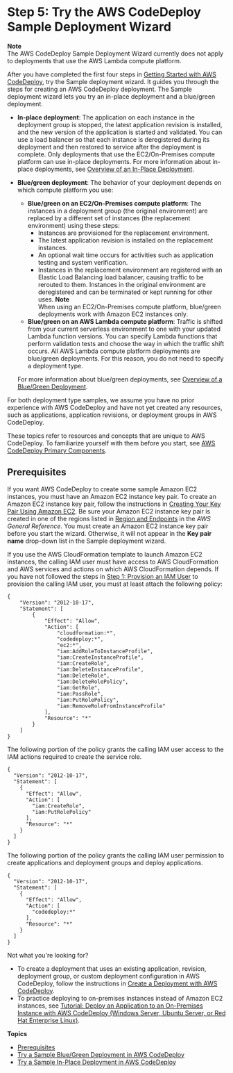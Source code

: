 # Step 5: Try the AWS CodeDeploy Sample Deployment Wizard<a name="getting-started-wizard"></a>

**Note**  
 The AWS CodeDeploy Sample Deployment Wizard currently does not apply to deployments that use the AWS Lambda compute platform\. 

After you have completed the first four steps in [Getting Started with AWS CodeDeploy](getting-started-codedeploy.md), try the Sample deployment wizard\. It guides you through the steps for creating an AWS CodeDeploy deployment\. The Sample deployment wizard lets you try an in\-place deployment and a blue/green deployment\. 
+ **In\-place deployment**: The application on each instance in the deployment group is stopped, the latest application revision is installed, and the new version of the application is started and validated\. You can use a load balancer so that each instance is deregistered during its deployment and then restored to service after the deployment is complete\. Only deployments that use the EC2/On\-Premises compute platform can use in\-place deployments\. For more information about in\-place deployments, see [Overview of an In\-Place Deployment](welcome.md#welcome-deployment-overview-in-place)\.
+ **Blue/green deployment**: The behavior of your deployment depends on which compute platform you use:
  + **Blue/green on an EC2/On\-Premises compute platform**: The instances in a deployment group \(the original environment\) are replaced by a different set of instances \(the replacement environment\) using these steps:
    + Instances are provisioned for the replacement environment\.
    + The latest application revision is installed on the replacement instances\.
    + An optional wait time occurs for activities such as application testing and system verification\.
    + Instances in the replacement environment are registered with an Elastic Load Balancing load balancer, causing traffic to be rerouted to them\. Instances in the original environment are deregistered and can be terminated or kept running for other uses\.
**Note**  
When using an EC2/On\-Premises compute platform, blue/green deployments work with Amazon EC2 instances only\.
  + **Blue/green on an AWS Lambda compute platform**: Traffic is shifted from your current serverless environment to one with your updated Lambda function versions\. You can specify Lambda functions that perform validation tests and choose the way in which the traffic shift occurs\. All AWS Lambda compute platform deployments are blue/green deployments\. For this reason, you do not need to specify a deployment type\. 

  For more information about blue/green deployments, see [Overview of a Blue/Green Deployment](welcome.md#welcome-deployment-overview-blue-green)\.

For both deployment type samples, we assume you have no prior experience with AWS CodeDeploy and have not yet created any resources, such as applications, application revisions, or deployment groups in AWS CodeDeploy\.

These topics refer to resources and concepts that are unique to AWS CodeDeploy\. To familiarize yourself with them before you start, see [AWS CodeDeploy Primary Components](primary-components.md)\. 

## Prerequisites<a name="getting-started-wizard-prerequisites"></a>

If you want AWS CodeDeploy to create some sample Amazon EC2 instances, you must have an Amazon EC2 instance key pair\. To create an Amazon EC2 instance key pair, follow the instructions in [Creating Your Key Pair Using Amazon EC2](https://docs.aws.amazon.com/AWSEC2/latest/UserGuide/ec2-key-pairs.html#having-ec2-create-your-key-pair)\. Be sure your Amazon EC2 instance key pair is created in one of the regions listed in [Region and Endpoints](https://docs.aws.amazon.com/general/latest/gr/rande.html#codedeploy_region) in the *AWS General Reference*\. You must create an Amazon EC2 instance key pair before you start the wizard\. Otherwise, it will not appear in the **Key pair name** drop\-down list in the Sample deployment wizard\.

If you use the AWS CloudFormation template to launch Amazon EC2 instances, the calling IAM user must have access to AWS CloudFormation and AWS services and actions on which AWS CloudFormation depends\. If you have not followed the steps in [Step 1: Provision an IAM User](getting-started-provision-user.md) to provision the calling IAM user, you must at least attach the following policy:

```
{
    "Version": "2012-10-17",
    "Statement": [
        {
            "Effect": "Allow",
            "Action": [
                "cloudformation:*",
                "codedeploy:*",
                "ec2:*",
                "iam:AddRoleToInstanceProfile",
                "iam:CreateInstanceProfile",
                "iam:CreateRole",
                "iam:DeleteInstanceProfile",
                "iam:DeleteRole",
                "iam:DeleteRolePolicy",
                "iam:GetRole",
                "iam:PassRole",
                "iam:PutRolePolicy",
                "iam:RemoveRoleFromInstanceProfile"
            ],
            "Resource": "*"
        }
    ]
}
```

The following portion of the policy grants the calling IAM user access to the IAM actions required to create the service role\. 

```
{
  "Version": "2012-10-17",
  "Statement": [
    {
      "Effect": "Allow",
      "Action": [
        "iam:CreateRole",
        "iam:PutRolePolicy"
      ],
      "Resource": "*"
    }
  ]
}
```

 The following portion of the policy grants the calling IAM user permission to create applications and deployment groups and deploy applications\. 

```
{
  "Version": "2012-10-17",
  "Statement": [
    {
      "Effect": "Allow",
      "Action": [
        "codedeploy:*"
      ],
      "Resource": "*"
    }
  ]
}
```

Not what you're looking for?
+ To create a deployment that uses an existing application, revision, deployment group, or custom deployment configuration in AWS CodeDeploy, follow the instructions in [Create a Deployment with AWS CodeDeploy](deployments-create.md)\.
+ To practice deploying to on\-premises instances instead of Amazon EC2 instances, see [Tutorial: Deploy an Application to an On\-Premises Instance with AWS CodeDeploy \(Windows Server, Ubuntu Server, or Red Hat Enterprise Linux\)](tutorials-on-premises-instance.md)\.

**Topics**
+ [Prerequisites](#getting-started-wizard-prerequisites)
+ [Try a Sample Blue/Green Deployment in AWS CodeDeploy](getting-started-wizard-blue-green.md)
+ [Try a Sample In\-Place Deployment in AWS CodeDeploy](getting-started-wizard-in-place.md)